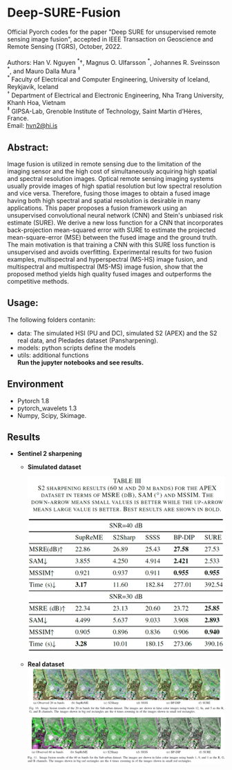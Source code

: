 # Deep-SURE-Fusion
 Official Pyorch codes for the paper "Deep SURE for unsupervised remote sensing image fusion", accepted in IEEE Transaction on Geoscience and Remote Sensing (TGRS), October, 2022.<br><br>
Authors: Han V. Nguyen $^\ast \dagger$, Magnus O. Ulfarsson $^\ast$,  Johannes R. Sveinsson $^\ast$, and Mauro Dalla Mura $^\ddagger$ <br>
$^\ast$ Faculty of Electrical and Computer Engineering, University of Iceland, Reykjavik, Iceland<br>
$^\dagger$ Department of Electrical and Electronic Engineering, Nha Trang University, Khanh Hoa, Vietnam<br>
$^\ddagger$ GIPSA-Lab, Grenoble Institute of Technology, Saint Martin d’Hères, France.<br>
Email: hvn2@hi.is

## Abstract:<br>
Image fusion is utilized in remote sensing due to the limitation of the imaging sensor and the high cost of simultaneously acquiring high spatial and spectral resolution images. Optical remote sensing imaging systems usually provide images of high spatial resolution but low spectral resolution and vice versa. Therefore, fusing those images to obtain a fused image having both high spectral and spatial resolution is desirable in many applications. This paper proposes a fusion framework using an unsupervised convolutional neural network (CNN) and Stein's unbiased risk estimate (SURE). We derive a new loss function for a CNN that incorporates back-projection mean-squared error with SURE to estimate the projected mean-square-error (MSE) between the fused image and the ground truth. The main motivation is that training a CNN with this SURE loss function is unsupervised and avoids overfitting. Experimental results for two fusion examples, multispectral and hyperspectral (MS-HS) image fusion, and multispectral and multispectral (MS-MS) image fusion, show that the proposed method yields high quality fused images and outperforms the competitive methods.

## Usage:<br>
The following folders contanin:
- data: The simulated HSI (PU and DC), simulated S2 (APEX) and the S2 real data, and Pledades dataset (Pansharpening).
- models: python scripts define the models
- utils: additional functions<br>
**Run the jupyter notebooks and see results.**
## Environment
- Pytorch 1.8
- pytorch_wavelets 1.3
- Numpy, Scipy, Skimage.

## Results
- **Sentinel 2 sharpening**
	+ 	**Simulated dataset**
	
		<p align="center"><img src="result3.png" alt="drawing" width="500"/>
	+ **Real dataset**
		![image](result1.png "a title")
		![image](result2.png "a title")